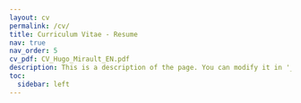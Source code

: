 ```yaml
---
layout: cv
permalink: /cv/
title: Curriculum Vitae - Resume
nav: true
nav_order: 5
cv_pdf: CV_Hugo_Mirault_EN.pdf
description: This is a description of the page. You can modify it in '_pages/cv.md'. You can also change or remove the top pdf download button.
toc:
  sidebar: left
---
```

